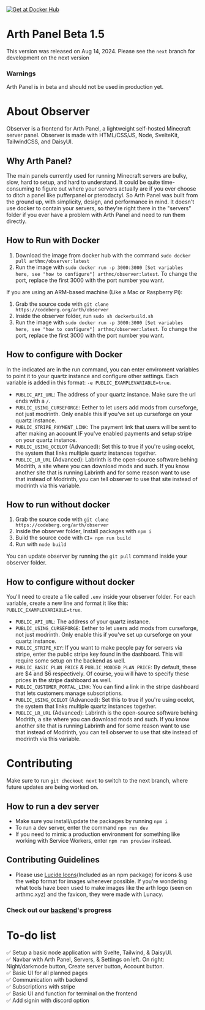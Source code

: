 [![Get at Docker Hub](https://img.shields.io/badge/Docker-2CA5E0?style=for-the-badge&logo=docker&logoColor=white)](https://hub.docker.com/r/arthmc/observer)

# Arth Panel Beta 1.5
This version was released on Aug 14, 2024. Please see the `next` branch for development on the next version

### Warnings

Arth Panel is in beta and should not be used in production yet.

# About Observer

Observer is a frontend for Arth Panel, a lightweight self-hosted Minecraft server panel. Observer is made with HTML/CSS/JS, Node, SvelteKit, TailwindCSS, and DaisyUI.

## Why Arth Panel?

The main panels currently used for running Minecraft servers are bulky, slow, hard to setup, and hard to understand. It could be quite time-consuming to figure out where your servers actually are if you ever choose to ditch a panel like pufferpanel or pterodactyl. So Arth Panel was built from the ground up, with simplicity, design, and performance in mind. It doesn't use docker to contain your servers, so they're right there in the "servers" folder if you ever have a problem with Arth Panel and need to run them directly.

## How to Run with Docker

1. Download the image from docker hub with the command `sudo docker pull arthmc/observer:latest`
2. Run the image with `sudo docker run -p 3000:3000 [Set variables here, see "how to configure"] arthmc/observer:latest`. To change the port, replace the first 3000 with the port number you want.

If you are using an ARM-based machine (Like a Mac or Raspberry Pi):
1. Grab the source code with `git clone https://codeberg.org/arth/observer`
2. Inside the observer folder, run `sudo sh dockerbuild.sh`
3. Run the image with `sudo docker run -p 3000:3000 [Set variables here, see "how to configure"] arthmc/observer:latest`. To change the port, replace the first 3000 with the port number you want.

## How to configure with Docker

In the indicated are in the run command, you can enter enviroment variables to point it to your quartz instance and configure other settings. Each variable is added in this format: `-e PUBLIC_EXAMPLEVARIABLE=true`.

- `PUBLIC_API_URL`: The address of your quartz instance. Make sure the url ends with a `/`.
- `PUBLIC_USING_CURSEFORGE`: Eether to let users add mods from curseforge, not just modrinth. Only enable this if you've set up curseforge on your quartz instance.
- `PUBLIC_STRIPE_PAYMENT_LINK`: The payment link that users will be sent to after making an account IF you've enabled payments and setup stripe on your quartz instance.
- `PUBLIC_USING_OCELOT` (Advanced): Set this to true if you're using ocelot, the system that links multiple quartz instances together.
- `PUBLIC_LR_URL` (Advanced): 
Labrinth is the open-source software behing Modrith, a site where you can download mods and such. If you know another site that is running Labrinth and for some reason want to use that instead of Modrinth, you can tell observer to use that site instead of modrinth via this variable.


## How to run without docker

1. Grab the source code with `git clone https://codeberg.org/arth/observer`
2. Inside the observer folder, Install packages with `npm i`
3. Build the source code with `CI= npm run build`
4. Run with `node build`

You can update observer by running the `git pull` command inside your observer folder.

## How to configure without docker

You'll need to create a file called `.env` inside your observer folder. For each variable, create a new line and format it like this: `PUBLIC_EXAMPLEVARIABLE=true`.
- `PUBLIC_API_URL`: The address of your quartz instance.
- `PUBLIC_USING_CURSEFORGE`: Eether to let users add mods from curseforge, not just modrinth. Only enable this if you've set up curseforge on your quartz instance.
- `PUBLIC_STRIPE_KEY`: If you want to make people pay for servers via stripe, enter the public stripe key found in the dashboard. This will require some setup on the backend as well.
- `PUBLIC_BASIC_PLAN_PRICE` & `PUBLIC_MODDED_PLAN_PRICE`: By default, these are $4 and $6 respectively. Of course, you will have to specify these prices in the stripe dashboard as well.
- `PUBLIC_CUSTOMER_PORTAL_LINK`: You can find a link in the stripe dashboard that lets customers manage subscriptions.
- `PUBLIC_USING_OCELOT` (Advanced): Set this to true if you're using ocelot, the system that links multiple quartz instances together.
- `PUBLIC_LR_URL` (Advanced): 
Labrinth is the open-source software behing Modrith, a site where you can download mods and such. If you know another site that is running Labrinth and for some reason want to use that instead of Modrinth, you can tell observer to use that site instead of modrinth via this variable.

# Contributing

Make sure to run `git checkout next` to switch to the next branch, where future updates are being worked on.

## How to run a dev server

- Make sure you install/update the packages by running `npm i`
- To run a dev server, enter the command `npm run dev`
- If you need to mimic a production environment for something like working with Service Workers, enter `npm run preview` instead.

## Contributing Guidelines

- Please use [Lucide Icons](https://lucide.dev)(Included as an npm package) for icons & use the webp format for images whenever possible. If you're wondering what tools have been used to make images like the arth logo (seen on arthmc.xyz) and the favicon, they were made with Lunacy.

### Check out our [backend](https://github.com/arthmc/quartz)'s progress

# To-do list

✅ Setup a basic node application with Svelte, Tailwind, & DaisyUI.  
✅ Navbar with Arth Panel, Servers, & Settings on left. On right: Night/darkmode button, Create server button, Account button.  
✅ Basic UI for all planned pages  
✅ Communication with backend  
✅ Subscriptions with stripe  
✅ Basic UI and function for terminal on the frontend  
✅ Add signin with discord option
